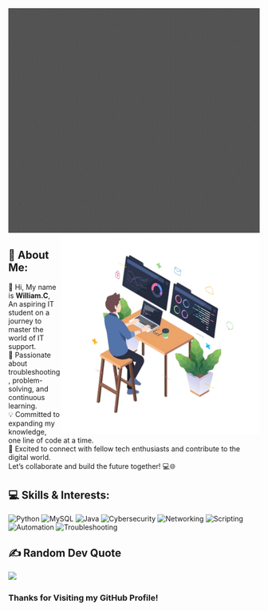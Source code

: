 
<img src="https://raw.githubusercontent.com/Will2380/Will2380/main/.github/gif/intro_gif.gif" alt="MasterHead" width="1000" height="450"/>

<img align="right" alt="Coding" width="400" src="https://raw.githubusercontent.com/Will2380/Will2380/main/.github/gif/coding-vector.png"/>

## 💫 About Me: 
👋 Hi, My name is **William.C**, An aspiring IT student on a journey to master the world of IT support.<br> 🌟 Passionate about troubleshooting, problem-solving, and continuous learning.<br> 💡 Committed to expanding my knowledge, one line of code at a time.<br> 🚀 Excited to connect with fellow tech enthusiasts and contribute to the digital world.<br> Let’s collaborate and build the future together! 💻🌐

## 💻 Skills & Interests:
![Python](https://img.shields.io/badge/python-3670A0?style=for-the-badge&logo=python&logoColor=ffdd54) ![MySQL](https://img.shields.io/badge/mysql-%2300f.svg?style=for-the-badge&logo=mysql&logoColor=white) ![Java](https://img.shields.io/badge/java-%23ED8B00.svg?style=for-the-badge&logo=java&logoColor=white) ![Cybersecurity](https://img.shields.io/badge/cybersecurity-%230175C2.svg?style=for-the-badge&logo=cybersecurity&logoColor=white) ![Networking](https://img.shields.io/badge/networking-%23323330.svg?style=for-the-badge&logo=networking&logoColor=white) ![Scripting](https://img.shields.io/badge/scripting-%230095D5.svg?style=for-the-badge&logo=scripting&logoColor=white) ![Automation](https://img.shields.io/badge/automation-%23ED8B00.svg?style=for-the-badge&logo=automation&logoColor=white) ![Troubleshooting](https://img.shields.io/badge/troubleshooting-%23430098.svg?style=for-the-badge&logo=troubleshooting&logoColor=white)

## ✍️ Random Dev Quote
![](https://quotes-github-readme.vercel.app/api?type=horizontal&theme=radical)


### Thanks for Visiting my GitHub Profile!

<!--
**Will2380/Will2380** is a ✨ _special_ ✨ repository because its `README.md` (this file) appears on your GitHub profile.

Here are some ideas to get you started:

- 🔭 I’m currently working on ...
- 🌱 I’m currently learning ...
- 👯 I’m looking to collaborate on ...
- 🤔 I’m looking for help with ...
- 💬 Ask me about ...
- 📫 How to reach me: ...
- 😄 Pronouns: ...
- ⚡ Fun fact: ...
-->
